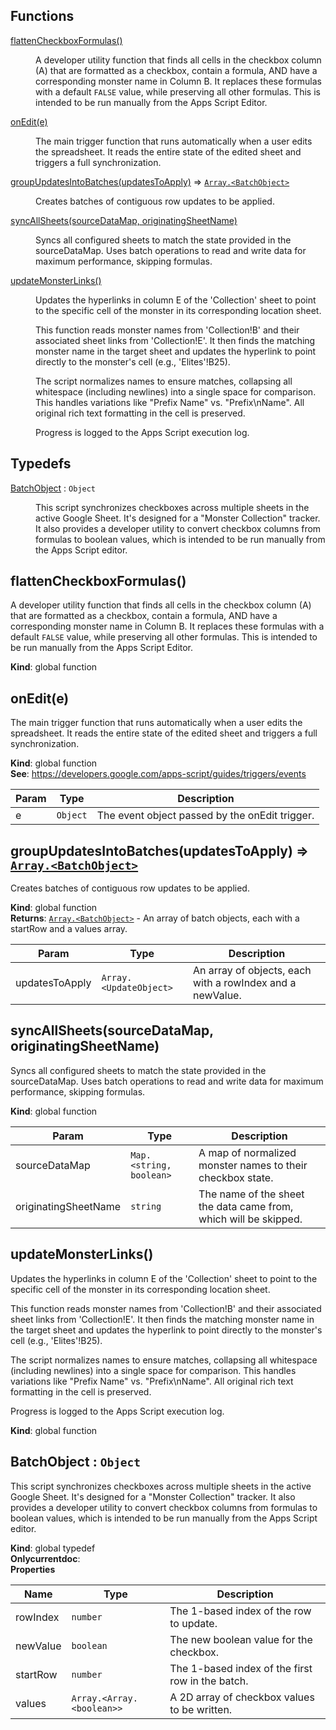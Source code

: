 ## Functions

<dl>
<dt><a href="#flattenCheckboxFormulas">flattenCheckboxFormulas()</a></dt>
<dd><p>A developer utility function that finds all cells in the checkbox column (A) that are
formatted as a checkbox, contain a formula, AND have a corresponding monster name in Column B.
It replaces these formulas with a default <code>FALSE</code> value, while preserving all other formulas.
This is intended to be run manually from the Apps Script Editor.</p>
</dd>
<dt><a href="#onEdit">onEdit(e)</a></dt>
<dd><p>The main trigger function that runs automatically when a user edits the spreadsheet.
It reads the entire state of the edited sheet and triggers a full synchronization.</p>
</dd>
<dt><a href="#groupUpdatesIntoBatches">groupUpdatesIntoBatches(updatesToApply)</a> ⇒ <code><a href="#BatchObject">Array.&lt;BatchObject&gt;</a></code></dt>
<dd><p>Creates batches of contiguous row updates to be applied.</p>
</dd>
<dt><a href="#syncAllSheets">syncAllSheets(sourceDataMap, originatingSheetName)</a></dt>
<dd><p>Syncs all configured sheets to match the state provided in the sourceDataMap.
Uses batch operations to read and write data for maximum performance, skipping formulas.</p>
</dd>
<dt><a href="#updateMonsterLinks">updateMonsterLinks()</a></dt>
<dd><p>Updates the hyperlinks in column E of the &#39;Collection&#39; sheet to point to the
specific cell of the monster in its corresponding location sheet.</p>
<p>This function reads monster names from &#39;Collection!B&#39; and their associated sheet
links from &#39;Collection!E&#39;. It then finds the matching monster name in the target
sheet and updates the hyperlink to point directly to the monster&#39;s cell (e.g., &#39;Elites&#39;!B25).</p>
<p>The script normalizes names to ensure matches, collapsing all whitespace (including
newlines) into a single space for comparison. This handles variations like &quot;Prefix Name&quot;
vs. &quot;Prefix\nName&quot;. All original rich text formatting in the cell is preserved.</p>
<p>Progress is logged to the Apps Script execution log.</p>
</dd>
</dl>

## Typedefs

<dl>
<dt><a href="#BatchObject">BatchObject</a> : <code>Object</code></dt>
<dd><p>This script synchronizes checkboxes across multiple sheets in the active Google Sheet.
It&#39;s designed for a &quot;Monster Collection&quot; tracker. It also provides a developer utility
to convert checkbox columns from formulas to boolean values, which is intended to be
run manually from the Apps Script editor.</p>
</dd>
</dl>

<a name="flattenCheckboxFormulas"></a>

## flattenCheckboxFormulas()
A developer utility function that finds all cells in the checkbox column (A) that areformatted as a checkbox, contain a formula, AND have a corresponding monster name in Column B.It replaces these formulas with a default `FALSE` value, while preserving all other formulas.This is intended to be run manually from the Apps Script Editor.

**Kind**: global function  
<a name="onEdit"></a>

## onEdit(e)
The main trigger function that runs automatically when a user edits the spreadsheet.It reads the entire state of the edited sheet and triggers a full synchronization.

**Kind**: global function  
**See**: https://developers.google.com/apps-script/guides/triggers/events  

| Param | Type | Description |
| --- | --- | --- |
| e | <code>Object</code> | The event object passed by the onEdit trigger. |

<a name="groupUpdatesIntoBatches"></a>

## groupUpdatesIntoBatches(updatesToApply) ⇒ [<code>Array.&lt;BatchObject&gt;</code>](#BatchObject)
Creates batches of contiguous row updates to be applied.

**Kind**: global function  
**Returns**: [<code>Array.&lt;BatchObject&gt;</code>](#BatchObject) - An array of batch objects, each with a startRow and a values array.  

| Param | Type | Description |
| --- | --- | --- |
| updatesToApply | <code>Array.&lt;UpdateObject&gt;</code> | An array of objects, each with a rowIndex and a newValue. |

<a name="syncAllSheets"></a>

## syncAllSheets(sourceDataMap, originatingSheetName)
Syncs all configured sheets to match the state provided in the sourceDataMap.Uses batch operations to read and write data for maximum performance, skipping formulas.

**Kind**: global function  

| Param | Type | Description |
| --- | --- | --- |
| sourceDataMap | <code>Map.&lt;string, boolean&gt;</code> | A map of normalized monster names to their checkbox state. |
| originatingSheetName | <code>string</code> | The name of the sheet the data came from, which will be skipped. |

<a name="updateMonsterLinks"></a>

## updateMonsterLinks()
Updates the hyperlinks in column E of the 'Collection' sheet to point to thespecific cell of the monster in its corresponding location sheet.This function reads monster names from 'Collection!B' and their associated sheetlinks from 'Collection!E'. It then finds the matching monster name in the targetsheet and updates the hyperlink to point directly to the monster's cell (e.g., 'Elites'!B25).The script normalizes names to ensure matches, collapsing all whitespace (includingnewlines) into a single space for comparison. This handles variations like "Prefix Name"vs. "Prefix\nName". All original rich text formatting in the cell is preserved.Progress is logged to the Apps Script execution log.

**Kind**: global function  
<a name="BatchObject"></a>

## BatchObject : <code>Object</code>
This script synchronizes checkboxes across multiple sheets in the active Google Sheet.It's designed for a "Monster Collection" tracker. It also provides a developer utilityto convert checkbox columns from formulas to boolean values, which is intended to berun manually from the Apps Script editor.

**Kind**: global typedef  
**Onlycurrentdoc**:   
**Properties**

| Name | Type | Description |
| --- | --- | --- |
| rowIndex | <code>number</code> | The 1-based index of the row to update. |
| newValue | <code>boolean</code> | The new boolean value for the checkbox. |
| startRow | <code>number</code> | The 1-based index of the first row in the batch. |
| values | <code>Array.&lt;Array.&lt;boolean&gt;&gt;</code> | A 2D array of checkbox values to be written. |

